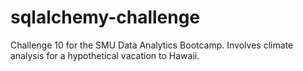 # sqlalchemy-challenge
Challenge 10 for the SMU Data Analytics Bootcamp. Involves climate analysis for a hypothetical vacation to Hawaii.
